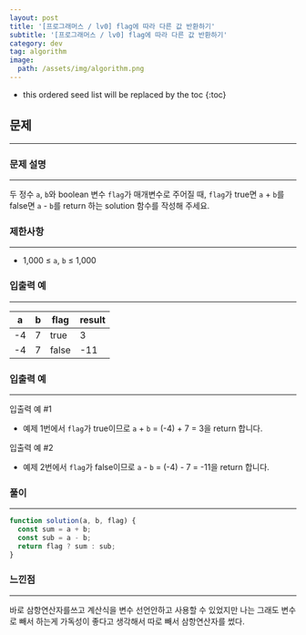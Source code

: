 ```yaml
---
layout: post
title: '[프로그래머스 / lv0] flag에 따라 다른 값 반환하기'
subtitle: '[프로그래머스 / lv0] flag에 따라 다른 값 반환하기'
category: dev
tag: algorithm
image:
  path: /assets/img/algorithm.png
---
```


<!-- prettier-ignore -->
* this ordered seed list will be replaced by the toc
{:toc}

## 문제

---

### **문제 설명**

---

두 정수 `a`, `b`와 boolean 변수 `flag`가 매개변수로 주어질 때, `flag`가 true면 `a` + `b`를 false면 `a` - `b`를 return 하는 solution 함수를 작성해 주세요.

### 제한사항

---

- 1,000 ≤ `a`, `b` ≤ 1,000

### 입출력 예

---

| a   | b   | flag  | result |
| --- | --- | ----- | ------ |
| -4  | 7   | true  | 3      |
| -4  | 7   | false | -11    |

### 입출력 예

---

입출력 예 #1

- 예제 1번에서 `flag`가 true이므로 `a` + `b` = (-4) + 7 = 3을 return 합니다.

입출력 예 #2

- 예제 2번에서 `flag`가 false이므로 `a` - `b` = (-4) - 7 = -11을 return 합니다.

### 풀이

---

```jsx
function solution(a, b, flag) {
  const sum = a + b;
  const sub = a - b;
  return flag ? sum : sub;
}
```

### 느낀점

---

바로 삼항연산자를쓰고 계산식을 변수 선언안하고 사용할 수 있었지만 나는 그래도 변수로 빼서 하는게 가독성이 좋다고 생각해서 따로 빼서 삼항연산자를 썼다.
